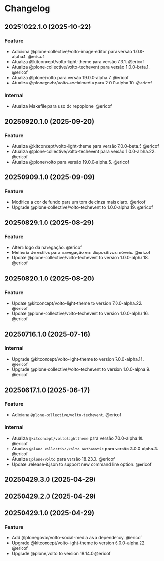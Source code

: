 # Changelog

<!-- You should *NOT* be adding new change log entries to this file.
     You should create a file in the news directory instead.
     For helpful instructions, please see:
     https://6.docs.plone.org/contributing/index.html#contributing-change-log-label
-->

<!-- towncrier release notes start -->

## 20251022.1.0 (2025-10-22)

### Feature

- Adiciona @plone-collective/volto-image-editor para versão 1.0.0-alpha.1. @ericof 
- Atualiza @kitconcept/volto-light-theme para versão 7.3.1. @ericof 
- Atualiza @plone-collective/volto-techevent para versão 1.0.0-beta.1. @ericof 
- Atualiza @plone/volto para versão 19.0.0-alpha.7. @ericof 
- Atualiza @plonegovbr/volto-socialmedia para 2.0.0-alpha.10. @ericof 

### Internal

- Atualiza Makefile para uso do repoplone. @ericof 

## 20250920.1.0 (2025-09-20)

### Feature

- Atualiza @kitconcept/volto-light-theme para versão 7.0.0-beta.5 @ericof 
- Atualiza @plone-collective/volto-techevent para versão 1.0.0-alpha.22. @ericof 
- Atualiza @plone/volto para versão 19.0.0-alpha.5. @ericof 

## 20250909.1.0 (2025-09-09)

### Feature

- Modifica a cor de fundo para um tom de cinza mais claro. @ericof 
- Upgrade @plone-collective/volto-techevent to 1.0.0-alpha.19. @ericof 

## 20250829.1.0 (2025-08-29)

### Feature

- Altera logo da navegação. @ericof 
- Melhoria de estilos para navegação em dispositivos móveis. @ericof 
- Update @plone-collective/volto-techevent to version 1.0.0-alpha.18. @ericof 

## 20250820.1.0 (2025-08-20)

### Feature

- Update @kitconcept/volto-light-theme to version 7.0.0-alpha.22. @ericof 
- Update @plone-collective/volto-techevent to version 1.0.0-alpha.16. @ericof 

## 20250716.1.0 (2025-07-16)

### Internal

- Upgrade @kitconcept/volto-light-theme to version 7.0.0-alpha.14. @ericof 
- Upgrade @plone-collective/volto-techevent to version 1.0.0-alpha.9. @ericof 

## 20250617.1.0 (2025-06-17)

### Feature

- Adiciona `@plone-collective/volto-techevent`. @ericof 

### Internal

- Atualiza `@kitconcept/voltolighttheme` para versão 7.0.0-alpha.10. @ericof 
- Atualiza `@plone-collective/volto-authomatic` para versão 3.0.0-alpha.3. @ericof 
- Atualiza `@plone/volto` para versão 18.23.0. @ericof 
- Update .release-it.json to support new command line option. @ericof 

## 20250429.3.0 (2025-04-29)

## 20250429.2.0 (2025-04-29)

## 20250429.1.0 (2025-04-29)

### Feature

- Add @plonegovbr/volto-social-media as a dependency. @ericof 
- Upgrade @kitconcept/volto-light-theme to version 6.0.0-alpha.22 @ericof 
- Upgrade @plone/volto to version 18.14.0 @ericof
